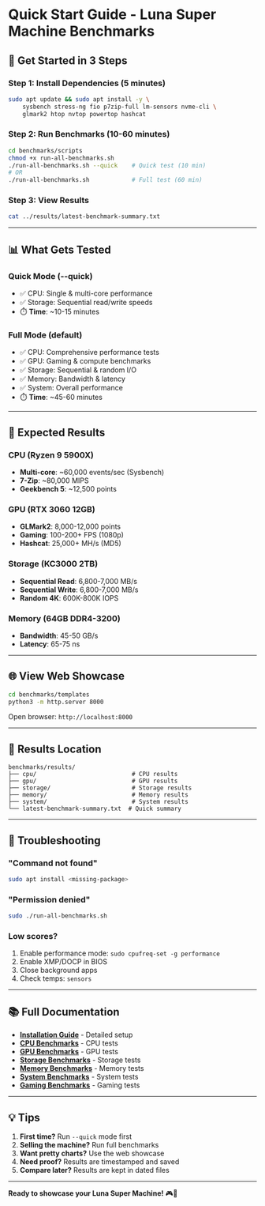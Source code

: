 # Quick Start Guide - Luna Super Machine Benchmarks

## 🚀 Get Started in 3 Steps

### Step 1: Install Dependencies (5 minutes)

```bash
sudo apt update && sudo apt install -y \
    sysbench stress-ng fio p7zip-full lm-sensors nvme-cli \
    glmark2 htop nvtop powertop hashcat
```

### Step 2: Run Benchmarks (10-60 minutes)

```bash
cd benchmarks/scripts
chmod +x run-all-benchmarks.sh
./run-all-benchmarks.sh --quick    # Quick test (10 min)
# OR
./run-all-benchmarks.sh            # Full test (60 min)
```

### Step 3: View Results

```bash
cat ../results/latest-benchmark-summary.txt
```

---

## 📊 What Gets Tested

### Quick Mode (--quick)
- ✅ CPU: Single & multi-core performance
- ✅ Storage: Sequential read/write speeds
- ⏱️ **Time**: ~10-15 minutes

### Full Mode (default)
- ✅ CPU: Comprehensive performance tests
- ✅ GPU: Gaming & compute benchmarks
- ✅ Storage: Sequential & random I/O
- ✅ Memory: Bandwidth & latency
- ✅ System: Overall performance
- ⏱️ **Time**: ~45-60 minutes

---

## 🎯 Expected Results

### CPU (Ryzen 9 5900X)
- **Multi-core**: ~60,000 events/sec (Sysbench)
- **7-Zip**: ~80,000 MIPS
- **Geekbench 5**: ~12,500 points

### GPU (RTX 3060 12GB)
- **GLMark2**: 8,000-12,000 points
- **Gaming**: 100-200+ FPS (1080p)
- **Hashcat**: 25,000+ MH/s (MD5)

### Storage (KC3000 2TB)
- **Sequential Read**: 6,800-7,000 MB/s
- **Sequential Write**: 6,800-7,000 MB/s
- **Random 4K**: 600K-800K IOPS

### Memory (64GB DDR4-3200)
- **Bandwidth**: 45-50 GB/s
- **Latency**: 65-75 ns

---

## 🌐 View Web Showcase

```bash
cd benchmarks/templates
python3 -m http.server 8000
```

Open browser: `http://localhost:8000`

---

## 📁 Results Location

```
benchmarks/results/
├── cpu/                           # CPU results
├── gpu/                           # GPU results
├── storage/                       # Storage results
├── memory/                        # Memory results
├── system/                        # System results
└── latest-benchmark-summary.txt  # Quick summary
```

---

## 🔧 Troubleshooting

### "Command not found"
```bash
sudo apt install <missing-package>
```

### "Permission denied"
```bash
sudo ./run-all-benchmarks.sh
```

### Low scores?
1. Enable performance mode: `sudo cpufreq-set -g performance`
2. Enable XMP/DOCP in BIOS
3. Close background apps
4. Check temps: `sensors`

---

## 📚 Full Documentation

- **[Installation Guide](./INSTALLATION.md)** - Detailed setup
- **[CPU Benchmarks](./01-cpu-benchmarks.md)** - CPU tests
- **[GPU Benchmarks](./02-gpu-benchmarks.md)** - GPU tests
- **[Storage Benchmarks](./03-storage-benchmarks.md)** - Storage tests
- **[Memory Benchmarks](./04-memory-benchmarks.md)** - Memory tests
- **[System Benchmarks](./05-system-benchmarks.md)** - System tests
- **[Gaming Benchmarks](./06-gaming-benchmarks.md)** - Gaming tests

---

## 💡 Tips

1. **First time?** Run `--quick` mode first
2. **Selling the machine?** Run full benchmarks
3. **Want pretty charts?** Use the web showcase
4. **Need proof?** Results are timestamped and saved
5. **Compare later?** Results are kept in dated files

---

**Ready to showcase your Luna Super Machine!** 🎮🚀

